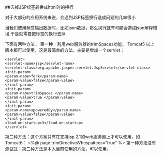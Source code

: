 ##去掉JSP标签转换成html时的换行


对于大部分的应用系统来说，会遇到JSP标签换行造成问题的几率很小

当我们使用标签输出数据时，比如json数据，那么换行就有可能会造成json解释错误,于是就需要把标签的换行去掉

下面有两种方法：
第一种：利用web服务器的trimSpaces功能。
Tomcat5 以上版本都可以使用，这是最简单的方法。主要是增加一个servlet：

	<servlet>
	<servlet-name>jsp</servlet-name>
	<servlet-class>org.apache.jasper.servlet.JspServlet</servlet-class>
	<init-param>
	<param-name>fork</param-name>
	<param-value>false</param-value>
	</init-param>
	<init-param>
	<param-name>trimSpaces </param-name>
	<param-value>true </param-value>
	</init-param>
	<init-param>
	<param-name>xpoweredBy</param-name>
	<param-value>false</param-value>
	</init-param>
	<load-on-startup>3</load-on-startup>
	</servlet>

第二种方法：这个方案只有在支持jsp 2.1的web服务器上才可以使用，如Tomcat6：
<%@ page trimDirectiveWhespaitces=”true” %>
第一种方法没有测试过；第二种方法是本人目前使用的方法，可以使用。